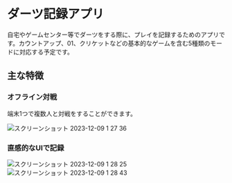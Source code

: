 # ダーツ記録アプリ

自宅やゲームセンター等でダーツをする際に、プレイを記録するためのアプリです。カウントアップ、01、クリケットなどの基本的なゲームを含む5種類のモードに対応する予定です。

## 主な特徴

### オフライン対戦

端末1つで複数人と対戦をすることができます。

![スクリーンショット 2023-12-09 1 27 36](https://github.com/sasaki404/darts_record_app/assets/62131201/93edb098-b858-4f93-890f-85726ce9bc41)


### 直感的なUIで記録

![スクリーンショット 2023-12-09 1 28 25](https://github.com/sasaki404/darts_record_app/assets/62131201/b2e1f093-ff83-4e82-94a2-e3eeeb876390)
![スクリーンショット 2023-12-09 1 28 43](https://github.com/sasaki404/darts_record_app/assets/62131201/1d16e454-ec2c-446a-8272-120ba138bf8f)
